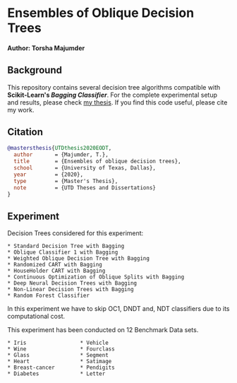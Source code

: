 # Ensembles of Oblique Decision Trees
#### Author: Torsha Majumder

## Background
This repository contains several decision tree algorithms compatible with **Scikit-Learn's *Bagging Classifier***. For the complete experimental setup and results, please check [my thesis](https://utd-ir.tdl.org/handle/10735.1/8818). If you find this code useful, please cite my work.

## Citation
```bibtex
@mastersthesis{UTDthesis2020EODT,
  author       = {Majumder, T.},
  title        = {Ensembles of oblique decision trees},
  school       = {University of Texas, Dallas},
  year         = {2020},
  type         = {Master's Thesis},
  note         = {UTD Theses and Dissertations}
}
```
## Experiment
Decision Trees considered for this experiment:

    * Standard Decision Tree with Bagging
    * Oblique Classifier 1 with Bagging
    * Weighted Oblique Decision Tree with Bagging
    * Randomized CART with Bagging
    * HouseHolder CART with Bagging
    * Continuous Optimization of Oblique Splits with Bagging
    * Deep Neural Decision Trees with Bagging
    * Non-Linear Decision Trees with Bagging
    * Random Forest Classifier


In this experiment we have to skip OC1, DNDT and, NDT classifiers due to its computational cost.


This experiment has been conducted on 12 Benchmark Data sets.

    * Iris                 * Vehicle
    * Wine                 * Fourclass
    * Glass                * Segment
    * Heart                * Satimage
    * Breast-cancer        * Pendigits
    * Diabetes             * Letter







